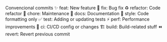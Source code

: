 Convencional commits
✨ feat:  New feature
🐛 fix:  Bug fix 
♻️ refactor:  Code refactor
🔧 chore:  Maintenance 
📝 docs:  Documentation 
🎨 style:  Code formatting only 
✅ test:  Adding or updating tests
⚡ perf:  Performance improvements
👷 ci:  CI/CD config or changes
🏗️ build:  Build-related stuff
⏪ revert:  Revert previous commit